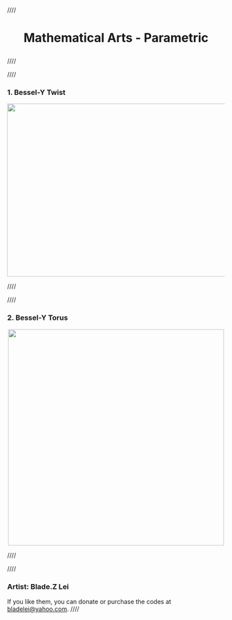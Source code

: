 ////
# <p align="center"> Mathematical Arts - Parametric</p>
////

////
### 1. Bessel-Y Twist
<p align="center"><img src= "https://user-images.githubusercontent.com/66701331/182699530-7718ea4f-d8e8-4108-b835-58d9b10fc3cf.png" width="600" height="400" class="center"></p>
////

////
### 2. Bessel-Y Torus
<p align="center"><img src= "https://user-images.githubusercontent.com/66701331/182706061-dd5e68cd-283c-4fd0-bb3b-88663d3cf855.png" height="500" class="center"></p>
////

////
### Artist: Blade.Z Lei
If you like them, you can donate or purchase the codes at bladelei@yahoo.com.
////
